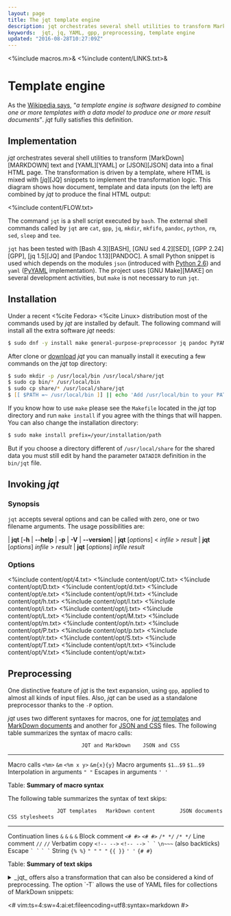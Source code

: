 ```yaml
---
layout: page
title: The jqt template engine
description: jqt orchestrates several shell utilities to transform MarkDown text and YAML or JSON data into a final HTML page.
keywords:  jqt, jq, YAML, gpp, preprocessing, template engine
updated: "2016-08-28T10:27:09Z"
---
```

<%include macros.m>&
<%include content/LINKS.txt>&

# Template engine

As the [Wikipedia says](https://en.wikipedia.org/wiki/Template_processor),
<q><i>a template engine is
software designed to combine one or more templates with a data model to produce
one or more result documents</i></q>. _jqt_ fully satisfies this definition.

## Implementation

_jqt_ orchestrates several shell utilities to transform [MarkDown][MARKDOWN] text and
[YAML][YAML] or [JSON][JSON] data into a final HTML page. The transformation is driven by a template,
where HTML is mixed with [_jq_][JQ] snippets to implement the transformation logic.
This diagram shows how document, template and data inputs (on the left) are combined by
_jqt_ to produce the final HTML output:

<%include content/FLOW.txt>

The command `jqt` is a shell script executed by `bash`.
The external shell commands called by `jqt` are `cat`, `gpp`, `jq`, `mkdir`,
`mkfifo`, `pandoc`, `python`, `rm`, `sed`, `sleep` and `tee`.

`jqt` has been tested with [Bash 4.3][BASH], [GNU sed 4.2][SED], [GPP 2.24][GPP],
[jq 1.5][JQ] and [Pandoc 1.13][PANDOC]. A small Python snippet is used which depends
on the modules `json` (introduced with [Python 2.6](https://docs.python.org/2.6/))
and `yaml` ([PyYAML](http://pyyaml.org/) implementation).
The project uses [GNU Make][MAKE] on several development activities, but `make`
is not necessary to run `jqt`.

## Installation

Under a recent <%cite Fedora> <%cite Linux> distribution most of the commands
used by _jqt_ are installed by default. The following command will install all the extra
software _jqt_ needs:

```zsh
$ sudo dnf -y install make general-purpose-preprocessor jq pandoc PyYAML
```

After clone or [download](https://github.com/fadado/jqt/releases) _jqt_ you can
manually install it executing a few commands on the _jqt_ top directory:

```zsh
$ sudo mkdir -p /usr/local/bin /usr/local/share/jqt
$ sudo cp bin/* /usr/local/bin
$ sudo cp share/* /usr/local/share/jqt
$ [[ $PATH =~ /usr/local/bin ]] || echo 'Add /usr/local/bin to your PATH'
```

If you know how to use `make` please see the `Makefile` located in the _jqt_
top directory and run `make install` if you agree with the things that will
happen. You can also change the installation directory:

```zsh
$ sudo make install prefix=/your/installation/path
```

But if you choose a directory different of `/usr/local/share` for the shared data
you must still edit by hand the parameter `DATADIR` definition in the `bin/jqt` file.

## Invoking _jqt_

### Synopsis

`jqt` accepts several options and can be called with zero, one or two filename
arguments.  The usage possibilities are:

| **jqt** [**-h** | **--help** | **-p** | **-V** | **--version**]
| **jqt** [_options_] < _infile_ > _result_
| **jqt** [_options_] _infile_ > _result_
| **jqt** [_options_] _infile_ _result_

### Options

<%include content/opt/4.txt>
<%include content/opt/C.txt>
<%include content/opt/D.txt>
<%include content/opt/d.txt>
<%include content/opt/e.txt>
<%include content/opt/H.txt>
<%include content/opt/h.txt>
<%include content/opt/I.txt>
<%include content/opt/i.txt>
<%include content/opt/j.txt>
<%include content/opt/L.txt>
<%include content/opt/M.txt>
<%include content/opt/m.txt>
<%include content/opt/n.txt>
<%include content/opt/P.txt>
<%include content/opt/p.txt>
<%include content/opt/r.txt>
<%include content/opt/S.txt>
<%include content/opt/T.txt>
<%include content/opt/t.txt>
<%include content/opt/V.txt>
<%include content/opt/w.txt>

## Preprocessing

One distinctive feature of _jqt_ is the text expansion, using `gpp`, applied to almost
all kinds of input files.
Also, _jqt_ can be used as a standalone
preprocessor thanks to the `-P` option.

_jqt_ uses two different syntaxes for macros, one for
[_jqt_ templates](./structure.html#preprocessing) and
[MarkDown documents](./content.html#preprocessing)
and another for [JSON and CSS](./data.html#preprocessing) files. 
The following table summarizes the syntax of macro calls:

                            JQT and MarkDown    JSON and CSS
---------------             ----------------    ----------------
Macro calls                 `<%m>`              `&m`
                            `<%m x y>`          `&m{x}{y}`
Macro arguments             `$1`...`$9`         `$1`...`$9`
Interpolation in arguments  `" "`
Escapes in arguments        `' '`

Table: **Summary of macro syntax**

The following table summarizes the syntax of text skips:

                    JQT templates   MarkDown content        JSON documents  CSS stylesheets
------------------  -------------   ----------------        --------------  ---------------
Continuation lines  `&`             `&`                     `&`             `&`
Block comment       `<# #>`         `<# #>`                 `/* */`         `/* */`
Line comment                                                `//`            `//`
Verbatim copy       `<!-- -->`      `<!-- -->`
                                    `` ` ` ``
                                    `\n~~~` (also backticks)
Escape                                                      `` ` ` ``       `` ` ` ``
String              `{% %}`                                 `" "`           `" "`
                    `{{ }}`                                                 `' '`
                    `{# #}`

Table: **Summary of text skips**

<details>

<summary>
_jqt_ offers also a transformation that can also be considered a kind of preprocessing.
The option `-T` allows the use
of YAML files for collections of MarkDown snippets:
</summary>

<%include content/opt/T.txt>

</details>

<#
vim:ts=4:sw=4:ai:et:fileencoding=utf8:syntax=markdown
#>

